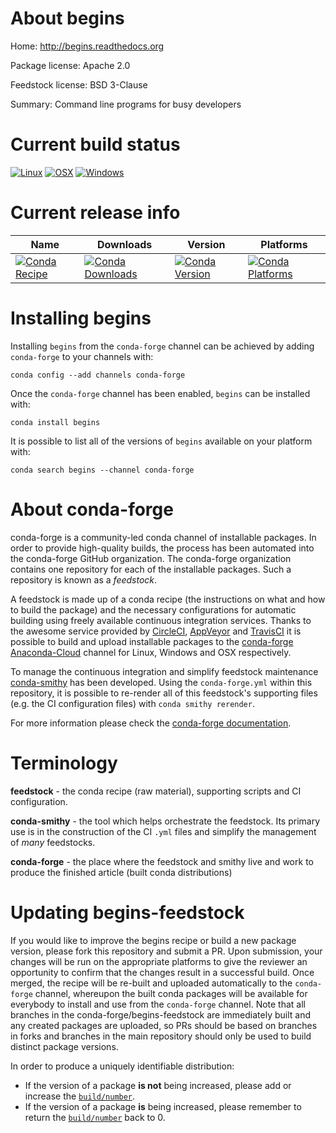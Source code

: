 About begins
============

Home: http://begins.readthedocs.org

Package license: Apache 2.0

Feedstock license: BSD 3-Clause

Summary: Command line programs for busy developers



Current build status
====================

[![Linux](https://img.shields.io/circleci/project/github/conda-forge/begins-feedstock/master.svg?label=Linux)](https://circleci.com/gh/conda-forge/begins-feedstock)
[![OSX](https://img.shields.io/travis/conda-forge/begins-feedstock/master.svg?label=macOS)](https://travis-ci.org/conda-forge/begins-feedstock)
[![Windows](https://img.shields.io/appveyor/ci/conda-forge/begins-feedstock/master.svg?label=Windows)](https://ci.appveyor.com/project/conda-forge/begins-feedstock/branch/master)

Current release info
====================

| Name | Downloads | Version | Platforms |
| --- | --- | --- | --- |
| [![Conda Recipe](https://img.shields.io/badge/recipe-begins-green.svg)](https://anaconda.org/conda-forge/begins) | [![Conda Downloads](https://img.shields.io/conda/dn/conda-forge/begins.svg)](https://anaconda.org/conda-forge/begins) | [![Conda Version](https://img.shields.io/conda/vn/conda-forge/begins.svg)](https://anaconda.org/conda-forge/begins) | [![Conda Platforms](https://img.shields.io/conda/pn/conda-forge/begins.svg)](https://anaconda.org/conda-forge/begins) |

Installing begins
=================

Installing `begins` from the `conda-forge` channel can be achieved by adding `conda-forge` to your channels with:

```
conda config --add channels conda-forge
```

Once the `conda-forge` channel has been enabled, `begins` can be installed with:

```
conda install begins
```

It is possible to list all of the versions of `begins` available on your platform with:

```
conda search begins --channel conda-forge
```


About conda-forge
=================

conda-forge is a community-led conda channel of installable packages.
In order to provide high-quality builds, the process has been automated into the
conda-forge GitHub organization. The conda-forge organization contains one repository
for each of the installable packages. Such a repository is known as a *feedstock*.

A feedstock is made up of a conda recipe (the instructions on what and how to build
the package) and the necessary configurations for automatic building using freely
available continuous integration services. Thanks to the awesome service provided by
[CircleCI](https://circleci.com/), [AppVeyor](https://www.appveyor.com/)
and [TravisCI](https://travis-ci.org/) it is possible to build and upload installable
packages to the [conda-forge](https://anaconda.org/conda-forge)
[Anaconda-Cloud](https://anaconda.org/) channel for Linux, Windows and OSX respectively.

To manage the continuous integration and simplify feedstock maintenance
[conda-smithy](https://github.com/conda-forge/conda-smithy) has been developed.
Using the ``conda-forge.yml`` within this repository, it is possible to re-render all of
this feedstock's supporting files (e.g. the CI configuration files) with ``conda smithy rerender``.

For more information please check the [conda-forge documentation](https://conda-forge.org/docs/).

Terminology
===========

**feedstock** - the conda recipe (raw material), supporting scripts and CI configuration.

**conda-smithy** - the tool which helps orchestrate the feedstock.
                   Its primary use is in the construction of the CI ``.yml`` files
                   and simplify the management of *many* feedstocks.

**conda-forge** - the place where the feedstock and smithy live and work to
                  produce the finished article (built conda distributions)


Updating begins-feedstock
=========================

If you would like to improve the begins recipe or build a new
package version, please fork this repository and submit a PR. Upon submission,
your changes will be run on the appropriate platforms to give the reviewer an
opportunity to confirm that the changes result in a successful build. Once
merged, the recipe will be re-built and uploaded automatically to the
`conda-forge` channel, whereupon the built conda packages will be available for
everybody to install and use from the `conda-forge` channel.
Note that all branches in the conda-forge/begins-feedstock are
immediately built and any created packages are uploaded, so PRs should be based
on branches in forks and branches in the main repository should only be used to
build distinct package versions.

In order to produce a uniquely identifiable distribution:
 * If the version of a package **is not** being increased, please add or increase
   the [``build/number``](https://conda.io/docs/user-guide/tasks/build-packages/define-metadata.html#build-number-and-string).
 * If the version of a package **is** being increased, please remember to return
   the [``build/number``](https://conda.io/docs/user-guide/tasks/build-packages/define-metadata.html#build-number-and-string)
   back to 0.
